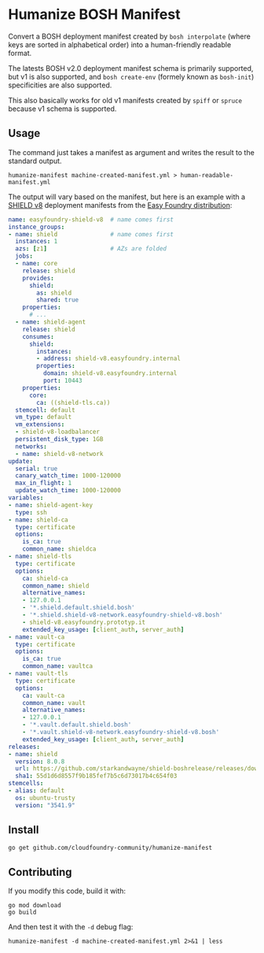 Humanize BOSH Manifest
======================

Convert a BOSH deployment manifest created by `bosh interpolate` (where keys
are sorted in alphabetical order) into a human-friendly readable format.

The latests BOSH v2.0 deployment manifest schema is primarily supported, but
v1 is also supported, and `bosh create-env` (formely known as `bosh-init`)
specificities are also supported.

This also basically works for old v1 manifests created by `spiff` or `spruce`
because v1 schema is supported.


Usage
-----

The command just takes a manifest as argument and writes the result to the
standard output.

```
humanize-manifest machine-created-manifest.yml > human-readable-manifest.yml
```

The output will vary based on the manifest, but here is an example with a
[SHIELD v8](https://github.com/starkandwayne/shield-boshrelease) deployment
manifests from the [Easy Foundry distribution](https://github.com/gstackio/gstack-bosh-environment):

```yaml
name: easyfoundry-shield-v8  # name comes first
instance_groups:
- name: shield               # name comes first
  instances: 1
  azs: [z1]                  # AZs are folded
  jobs:
  - name: core
    release: shield
    provides:
      shield:
        as: shield
        shared: true
    properties:
      # ...
  - name: shield-agent
    release: shield
    consumes:
      shield:
        instances:
        - address: shield-v8.easyfoundry.internal
        properties:
          domain: shield-v8.easyfoundry.internal
          port: 10443
    properties:
      core:
        ca: ((shield-tls.ca))
  stemcell: default
  vm_type: default
  vm_extensions:
  - shield-v8-loadbalancer
  persistent_disk_type: 1GB
  networks:
  - name: shield-v8-network
update:
  serial: true
  canary_watch_time: 1000-120000
  max_in_flight: 1
  update_watch_time: 1000-120000
variables:
- name: shield-agent-key
  type: ssh
- name: shield-ca
  type: certificate
  options:
    is_ca: true
    common_name: shieldca
- name: shield-tls
  type: certificate
  options:
    ca: shield-ca
    common_name: shield
    alternative_names:
    - 127.0.0.1
    - '*.shield.default.shield.bosh'
    - '*.shield.shield-v8-network.easyfoundry-shield-v8.bosh'
    - shield-v8.easyfoundry.prototyp.it
    extended_key_usage: [client_auth, server_auth]
- name: vault-ca
  type: certificate
  options:
    is_ca: true
    common_name: vaultca
- name: vault-tls
  type: certificate
  options:
    ca: vault-ca
    common_name: vault
    alternative_names:
    - 127.0.0.1
    - '*.vault.default.shield.bosh'
    - '*.vault.shield-v8-network.easyfoundry-shield-v8.bosh'
    extended_key_usage: [client_auth, server_auth]
releases:
- name: shield
  version: 8.0.8
  url: https://github.com/starkandwayne/shield-boshrelease/releases/download/v8.0.8/shield-8.0.8.tgz
  sha1: 55d1d6d8557f9b185fef7b5c6d73017b4c654f03
stemcells:
- alias: default
  os: ubuntu-trusty
  version: "3541.9"
```


Install
-------

```
go get github.com/cloudfoundry-community/humanize-manifest
```


Contributing
------------

If you modify this code, build it with:

```
go mod download
go build
```

And then test it with the `-d` debug flag:

```
humanize-manifest -d machine-created-manifest.yml 2>&1 | less
```
